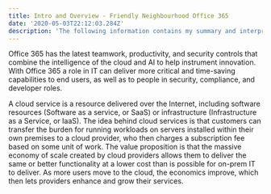 ```yaml
---
title: Intro and Overview - Friendly Neighbourhood Office 365
date: '2020-05-03T22:12:03.284Z'
description: 'The following information contains my summary and interpretation of the book Office 365 for IT Pros. To shed some light on the platform that is Office 365.'
---
```


Office 365 has the latest teamwork, productivity, and security controls that combine the intelligence of the cloud and AI to help instrument innovation. With Office 365 a role in IT can deliver more critical and time-saving capabilities to end users, as well as to people in security, compliance, and developer roles.

A cloud service is a resource delivered over the Internet, including software resources (Software as a service, or SaaS) or infrastructure (Infrastructure as a Service, or IaaS). The idea behind cloud services is that customers can transfer the burden for running workloads on servers installed within their own premises to a cloud provider, who then charges a subscription fee based on some unit of work. The value proposition is that the massive economy of scale created by cloud providers allows them to deliver the same or better functionality at a lower cost than is possible for on-prem IT to deliver. As more users move to the cloud, the economics improve, which then lets providers enhance and grow their services.
